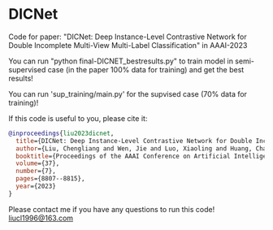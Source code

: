 # DICNet

Code for paper: "DICNet: Deep Instance-Level Contrastive Network for Double Incomplete Multi-View Multi-Label Classification" in AAAI-2023

You can run "python final-DICNET_bestresults.py" to train model in semi-supervised case (in the paper 100% data for training) and get the best results! 

You can run 'sup_training/main.py' for the supvised case (70% data for training)! 


If this code is useful to you, please cite it:
```bibtex
@inproceedings{liu2023dicnet,
  title={DICNet: Deep Instance-Level Contrastive Network for Double Incomplete Multi-View Multi-Label Classification},
  author={Liu, Chengliang and Wen, Jie and Luo, Xiaoling and Huang, Chao and Wu, Zhihao and Xu, Yong},
  booktitle={Proceedings of the AAAI Conference on Artificial Intelligence},
  volume={37},
  number={7},
  pages={8807--8815},
  year={2023}
}
```
Please contact me if you have any questions to run this code!
liucl1996@163.com
